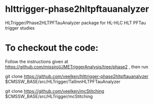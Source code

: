 # hlttrigger-phase2hltpftauanalyzer
HLTrigger/Phase2HLTPFTauAnalyzer package for HL-HLC HLT PFTau trigger studies

# To checkout the code:

Follow the instructions given at https://github.com/missirol/JMETriggerAnalysis/tree/phase2 , then run

git clone https://github.com/veelken/hlttrigger-phase2hltpftauanalyzer $CMSSW_BASE/src/HLTrigger/TallinnHLTPFTauAnalyzer

git clone https://github.com/veelken/mcStitching $CMSSW_BASE/src/HLTrigger/mcStitching
